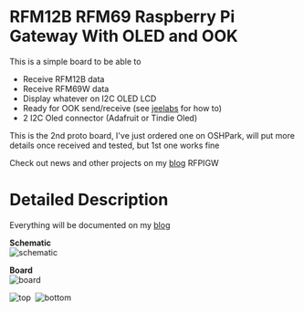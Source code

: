 RFM12B RFM69 Raspberry Pi Gateway With OLED and OOK
===================================================

This is a simple board to be able to 
- Receive RFM12B data
- Receive RFM69W data
- Display whatever on I2C OLED LCD
- Ready for OOK send/receive (see [jeelabs][5] for how to)
- 2 I2C Oled connector (Adafruit or Tindie Oled)

This is the 2nd proto board, I've just ordered one on OSHPark, will put 
more details once received and tested, but 1st one works fine

Check out news and other projects on my [blog][4] RFPIGW

Detailed Description
====================

Everything will be documented on my [blog][4]

**Schematic**  
![schematic](https://raw.github.com/hallard/RFPIGW/master/RFPIGW-sch.png)

**Board**  
![board]( https://raw.github.com/hallard/RFPIGW/master/RFPIGW-brd.png )

![top](https://raw.github.com/hallard/RFPIGW/master/RFPIGW-top.png)&nbsp;&nbsp;![bottom](https://raw.github.com/hallard/DAC-Shield/master/RFPIGW-bottom.png)

[4]: http://hallard.me
[5]: http://jeelabs.net/projects/cafe/wiki/Receiving_OOKASK_with_a_modified_RFM12B


